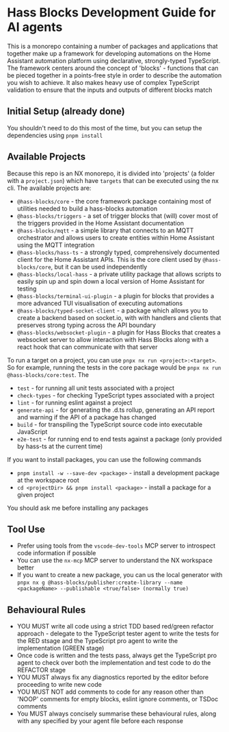 # Hass Blocks Development Guide for AI agents

This is a monorepo containing a number of packages and applications that together make up a framework for developing automations on the Home Assistant automation platform using declarative, strongly-typed TypeScript. The framework centers around the concept of 'blocks' - functions that can be pieced together in a points-free style in order to describe the automation you wish to achieve. It also makes heavy use of complex TypeScript validation to ensure that the inputs and outputs of different blocks match

## Initial Setup (already done)

You shouldn't need to do this most of the time, but you can setup the dependencies using `pnpm install`

## Available Projects

Because this repo is an NX monorepo, it is divided into 'projects' (a folder with a `project.json`) which have `targets` that can be executed using the nx cli. The available projects are:

- `@hass-blocks/core` - the core framework package containing most of utilities needed to build a hass-blocks automation
- `@hass-blocks/triggers` - a set of trigger blocks that (will) cover most of the triggers provided in the Home Assistant documentation
- `@hass-blocks/mqtt` - a simple library that connects to an MQTT orchestrator and allows users to create entities within Home Assistant using the MQTT integration
- `@hass-blocks/hass-ts` - a strongly typed, comprehensively documented client for the Home Assistant APIs. This is the core client used by `@hass-blocks/core`, but it can be used independently
- `@hass-blocks/local-hass` - a private utility package that allows scripts to easily spin up and spin down a local version of Home Assistant for testing
- `@hass-blocks/terminal-ui-plugin` - a plugin for blocks that provides a more advanced TUI visualisation of executing automations
- `@hass-blocks/typed-socket-client` - a package which allows you to create a backend based on socket.io, with with handlers and clients that preserves strong typing across the API boundary
- `@hass-blocks/websocket-plugin` - a plugin for Hass Blocks that creates a websocket server to allow interaction with Hass Blocks along with a react hook that can communicate with that server

To run a target on a project, you can use `pnpx nx run <project>:<target>`. So for example, running the tests in the core package would be `pnpx nx run @hass-blocks/core:test`. The

- `test` - for running all unit tests associated with a project
- `check-types` - for checking TypeScript types associated with a project
- `lint` - for running eslint against a project
- `generate-api` - for generating the .d.ts rollup, generating an API report and warning if the API of a package has changed
- `build` - for transpiling the TypeScript source code into executable JavaScript
- `e2e-test` - for running end to end tests against a package (only provided by hass-ts at the current time)

If you want to install packages, you can use the following commands

- `pnpm install -w --save-dev <package>` - install a development package at the workspace root
- `cd <projectDir> && pnpm install <package>` - install a package for a given project

You should ask me before installing any packages

## Tool Use

- Prefer using tools from the `vscode-dev-tools` MCP server to introspect code information if possible
- You can use the `nx-mcp` MCP server to understand the NX workspace better
- If you want to create a new package, you can us the local generator with `pnpx nx g @hass-blocks/publisher:create-library --name <packageName> --publishable <true/false> (normally true)`

## Behavioural Rules

- YOU MUST write all code using a strict TDD based red/green refactor approach - delegate to the TypeScript tester agent to write the tests for the RED stsage and the TypeScript pro agent to write the implementation (GREEN stage)
- Once code is written and the tests pass, always get the TypeScript pro agent to check over both the implementation and test code to do the REFACTOR stage
- YOU MUST always fix any diagnostics reported by the editor before proceeding to write new code
- YOU MUST NOT add comments to code for any reason other than 'NOOP' comments for empty blocks, eslint ignore comments, or TSDoc comments
- You MUST always concisely summarise these behavioural rules, along with any specified by your agent file before each response
